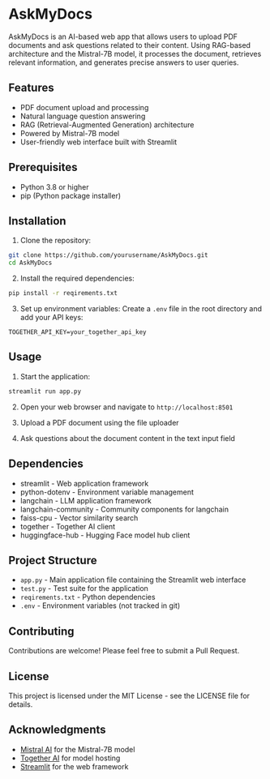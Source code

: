 # AskMyDocs

AskMyDocs is an AI-based web app that allows users to upload PDF documents and ask questions related to their content. Using RAG-based architecture and the Mistral-7B model, it processes the document, retrieves relevant information, and generates precise answers to user queries.

## Features

- PDF document upload and processing
- Natural language question answering
- RAG (Retrieval-Augmented Generation) architecture
- Powered by Mistral-7B model
- User-friendly web interface built with Streamlit

## Prerequisites

- Python 3.8 or higher
- pip (Python package installer)

## Installation

1. Clone the repository:
```bash
git clone https://github.com/yourusername/AskMyDocs.git
cd AskMyDocs
```

2. Install the required dependencies:
```bash
pip install -r reqirements.txt
```

3. Set up environment variables:
Create a `.env` file in the root directory and add your API keys:
```
TOGETHER_API_KEY=your_together_api_key
```

## Usage

1. Start the application:
```bash
streamlit run app.py
```

2. Open your web browser and navigate to `http://localhost:8501`

3. Upload a PDF document using the file uploader

4. Ask questions about the document content in the text input field

## Dependencies

- streamlit - Web application framework
- python-dotenv - Environment variable management
- langchain - LLM application framework
- langchain-community - Community components for langchain
- faiss-cpu - Vector similarity search
- together - Together AI client
- huggingface-hub - Hugging Face model hub client

## Project Structure

- `app.py` - Main application file containing the Streamlit web interface
- `test.py` - Test suite for the application
- `reqirements.txt` - Python dependencies
- `.env` - Environment variables (not tracked in git)

## Contributing

Contributions are welcome! Please feel free to submit a Pull Request.

## License

This project is licensed under the MIT License - see the LICENSE file for details.

## Acknowledgments

- [Mistral AI](https://mistral.ai/) for the Mistral-7B model
- [Together AI](https://www.together.ai/) for model hosting
- [Streamlit](https://streamlit.io/) for the web framework

